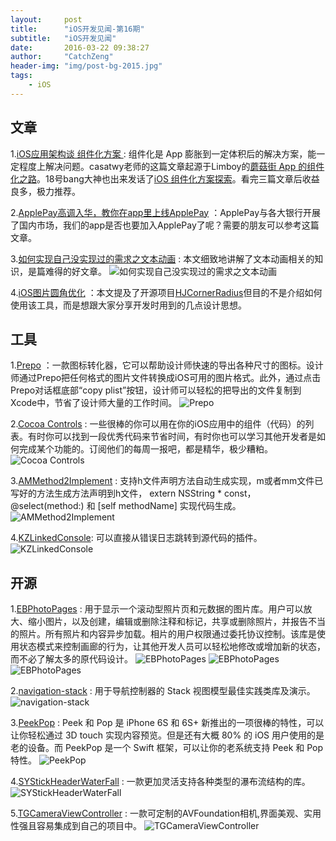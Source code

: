 ```yaml
---
layout:     post
title:      "iOS开发见闻-第16期"
subtitle:   "iOS开发见闻"
date:       2016-03-22 09:38:27 
author:     "CatchZeng"
header-img: "img/post-bg-2015.jpg"
tags:
    - iOS
---
```

<span id="busuanzi_container_page_pv"></span>

## 文章
1.[iOS应用架构谈 组件化方案 ](http://casatwy.com/iOS-Modulization.html) : 组件化是 App 膨胀到一定体积后的解决方案，能一定程度上解决问题。casatwy老师的这篇文章起源于Limboy的[蘑菇街 App 的组件化之路](http://limboy.me/ios/2016/03/10/mgj-components.html)。18号bang大神也出来发话了[iOS 组件化方案探索](http://blog.cnbang.net/tech/3080/)。看完三篇文章后收益良多，极力推荐。

2.[ApplePay高调入华，教你在app里上线ApplePay](http://www.jianshu.com/p/a0c4d34feadd) ：ApplePay与各大银行开展了国内市场，我们的app是否也要加入ApplePay了呢？需要的朋友可以参考这篇文章。

3.[如何实现自己没实现过的需求之文本动画](http://www.ismash.cn/post/ru-he-shi-xian-zi-ji-mei-shi-xian-guo-de-xu-qiu-zhi-wen-ben-dong-hua-pian) : 本文细致地讲解了文本动画相关的知识，是篇难得的好文章。
![如何实现自己没实现过的需求之文本动画](https://cloud.githubusercontent.com/assets/3759810/13845905/1e55a5d0-ec7e-11e5-9631-68aaf6b07ba1.gif)

4.[iOS图片圆角优化](http://www.olinone.com/?p=484) ：本文提及了开源项目[HJCornerRadius](https://github.com/panghaijiao/HJCornerRadius)但目的不是介绍如何使用该工具，而是想跟大家分享开发时用到的几点设计思想。


## 工具
1.[Prepo](https://itunes.apple.com/app/prepo/id476533227?mt=12) ：一款图标转化器，它可以帮助设计师快速的导出各种尺寸的图标。设计师通过Prepo把任何格式的图片文件转换成iOS可用的图片格式。此外，通过点击Prepo对话框底部“copy plist”按钮，设计师可以轻松的把导出的文件复制到Xcode中，节省了设计师大量的工作时间。
![Prepo](http://a5.mzstatic.com/us/r30/Purple4/v4/ff/30/41/ff30414a-fdc5-ea96-4a2f-396291368d18/screen800x500.jpeg)

2.[Cocoa Controls](https://www.cocoacontrols.com/) : 一些很棒的你可以用在你的iOS应用中的组件（代码）的列表。有时你可以找到一段优秀代码来节省时间，有时你也可以学习其他开发者是如何完成某个功能的。订阅他们的每周一报吧，都是精华，极少糟粕。
![Cocoa Controls](https://www.cocoacontrols.com/assets/logo@2x-1b08dd117f43ea835e9af45533fd6e75.png)

3.[AMMethod2Implement](https://github.com/MellongLau/AMMethod2Implement) : 支持h文件声明方法自动生成实现，m或者mm文件已写好的方法生成方法声明到h文件， extern NSString * const， @select(method:) 和 [self methodName] 实现代码生成。
![AMMethod2Implement](https://camo.githubusercontent.com/f22645bb84f9ddbdcca5cf9850eb7dc8f66f1ea3/68747470733a2f2f7261772e6769746875622e636f6d2f4d656c6c6f6e674c61752f414d4d6574686f6432496d706c656d656e742f6d61737465722f53637265656e73686f74732f757361676553637265656e73686f742e676966)

4.[KZLinkedConsole](https://github.com/krzysztofzablocki/KZLinkedConsole): 可以直接从错误日志跳转到源代码的插件。
![KZLinkedConsole](https://github.com/krzysztofzablocki/KZLinkedConsole/raw/master/logs.gif?raw=true)


## 开源
1.[EBPhotoPages](https://github.com/EddyBorja/EBPhotoPages) : 用于显示一个滚动型照片页和元数据的图片库。用户可以放大、缩小图片，以及创建，编辑或删除注释和标记，共享或删除照片，并报告不当的照片。所有照片和内容异步加载。相片的用户权限通过委托协议控制。该库是使用状态模式来控制画廊的行为，让其他开发人员可以轻松地修改或增加新的状态，而不必了解太多的原代码设计。
![EBPhotoPages](https://github.com/EddyBorja/EBPhotoPages/raw/master/EBPhotoPages@1x.png)
![EBPhotoPages](https://github.com/EddyBorja/EBPhotoPages/raw/master/3.png)
![EBPhotoPages](https://github.com/EddyBorja/EBPhotoPages/raw/master/5.png)

2.[navigation-stack](https://github.com/Ramotion/navigation-stack) : 用于导航控制器的 Stack 视图模型最佳实践类库及演示。
![navigation-stack](https://github.com/Ramotion/navigation-stack/raw/master/Navigation-Stack.gif) 

3.[PeekPop](https://github.com/marmelroy/PeekPop) : Peek 和 Pop 是 iPhone 6S 和 6S+ 新推出的一项很棒的特性，可以让你轻松通过 3D touch 实现内容预览。但是还有大概 80% 的 iOS 用户使用的是老的设备。而 PeekPop 是一个 Swift 框架，可以让你的老系统支持 Peek 和 Pop 特性。
![PeekPop](https://camo.githubusercontent.com/4a3f8f136def3a4fa4fe0c00cb02118e72d838dc/687474703a2f2f692e67697068792e636f6d2f336f3761626c7530616449436651334f58432e676966) 

4.[SYStickHeaderWaterFall](https://github.com/zhangsuya/SYStickHeaderWaterFall) : 一款更加灵活支持各种类型的瀑布流结构的库。
![SYStickHeaderWaterFall](https://github.com/zhangsuya/SYStickHeaderWaterFall/raw/master/SYStickHeaderWaterFall/4.gif)

5.[TGCameraViewController](https://github.com/tdginternet/TGCameraViewController) : 一款可定制的AVFoundation相机,界面美观、实用性强且容易集成到自己的项目中。
![TGCameraViewController](https://camo.githubusercontent.com/420d3b828938e244f8bcf943343dc271ecc9e150/687474703a2f2f7332382e706f7374696d672e6f72672f65656c69316f6d63742f544743616d6572615f566965775f436f6e74726f6c6c65722e706e67)